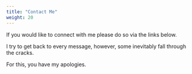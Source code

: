 ```yaml
---
title: "Contact Me"
weight: 20
---
```


If you would like to connect with me please do so via the links below. 

I try to get back to every message, however, some inevitably fall through the cracks. 

For this, you have my apologies.
